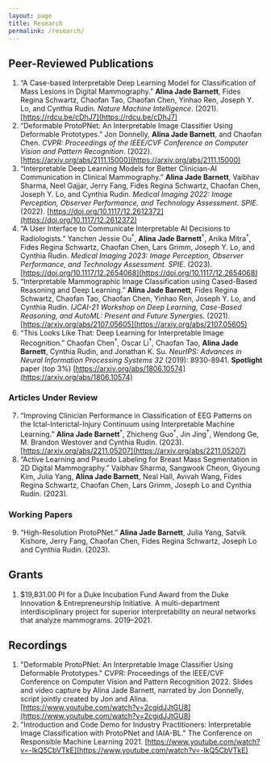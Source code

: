 ```yaml
---
layout: page
title: Research
permalink: /research/
---
```


## Peer-Reviewed Publications
1. “A Case-based Interpretable Deep Learning Model for Classification of Mass Lesions in Digital Mammography.” **Alina Jade Barnett**, Fides Regina Schwartz, Chaofan Tao, Chaofan Chen, Yinhao Ren, Joseph Y. Lo, and Cynthia Rudin. *Nature Machine Intelligence*. (2021). [https://rdcu.be/cDhJ7](https://rdcu.be/cDhJ7)
2. “Deformable ProtoPNet: An Interpretable Image Classifier Using Deformable Prototypes.” Jon Donnelly, **Alina Jade Barnett**, and Chaofan Chen. *CVPR: Proceedings of the IEEE/CVF Conference on Computer Vision and Pattern Recognition*. (2022). [https://arxiv.org/abs/2111.15000](https://arxiv.org/abs/2111.15000)
3. “Interpretable Deep Learning Models for Better Clinician-AI Communication in Clinical Mammography.” **Alina Jade Barnett**, Vaibhav Sharma, Neel Gajjar, Jerry Fang, Fides Regina Schwartz, Chaofan Chen, Joseph Y. Lo, and Cynthia Rudin. *Medical Imaging 2022: Image Perception, Observer Performance, and Technology Assessment. SPIE*. (2022). [https://doi.org/10.1117/12.2612372](https://doi.org/10.1117/12.2612372)
4. “A User Interface to Communicate Interpretable AI Decisions to Radiologists.” Yanchen Jessie Ou<sup>†</sup>, **Alina Jade Barnett**<sup>†</sup>, Anika Mitra<sup>†</sup>, Fides Regina Schwartz, Chaofan Chen, Lars Grimm, Joseph Y. Lo, and Cynthia Rudin. *Medical Imaging 2023: Image Perception, Observer Performance, and Technology Assessment. SPIE*. (2023). [https://doi.org/10.1117/12.2654068](https://doi.org/10.1117/12.2654068)
5. “Interpretable Mammographic Image Classification using Cased-Based Reasoning and Deep Learning.” **Alina Jade Barnett**, Fides Regina Schwartz, Chaofan Tao, Chaofan Chen, Yinhao Ren, Joseph Y. Lo, and Cynthia Rudin. *IJCAI-21 Workshop on Deep Learning, Case-Based Reasoning, and AutoML: Present and Future Synergies*. (2021). [https://arxiv.org/abs/2107.05605](https://arxiv.org/abs/2107.05605)
6. “This Looks Like That: Deep Learning for Interpretable Image Recognition.” Chaofan Chen<sup>†</sup>, Oscar Li<sup>†</sup>, Chaofan Tao, **Alina Jade Barnett**, Cynthia Rudin, and Jonathan K. Su. *NeurIPS: Advances in Neural Information Processing Systems 32* (2019): 8930-8941. **Spotlight** paper (top 3%) [https://arxiv.org/abs/1806.10574](https://arxiv.org/abs/1806.10574)

### Articles Under Review
7. “Improving Clinician Performance in Classification of EEG Patterns on the Ictal-Interictal-Injury Continuum using Interpretable Machine Learning.” **Alina Jade Barnett**<sup>†</sup>, Zhicheng Guo<sup>†</sup>, Jin Jing<sup>†</sup>, Wendong Ge, M. Brandon Westover and Cynthia Rudin. (2023). [https://arxiv.org/abs/2211.05207](https://arxiv.org/abs/2211.05207)
8. “Active Learning and Pseudo Labeling for Breast Mass Segmentation in 2D Digital Mammography.” Vaibhav Sharma, Sangwook Cheon, Giyoung Kim, Julia Yang, **Alina Jade Barnett**, Neal Hall, Avivah Wang, Fides Regina Schwartz, Chaofan Chen, Lars Grimm, Joseph Lo and Cynthia Rudin. (2023).

### Working Papers
9. “High-Resolution ProtoPNet.” **Alina Jade Barnett**, Julia Yang, Satvik Kishore, Jerry Fang, Chaofan Chen, Fides Regina Schwartz, Joseph Lo and Cynthia Rudin. (2023).

## Grants
1. $19,831.00 PI for a Duke Incubation Fund Award from the Duke Innovation & Entrepreneurship Initiative. A multi-department interdisciplinary project for superior interpretability on neural networks that analyze mammograms. 2019–2021.

## Recordings
1. "Deformable ProtoPNet: An Interpretable Image Classifier Using Deformable Prototypes." CVPR: Proceedings of the IEEE/CVF Conference on Computer Vision and Pattern Recognition 2022. Slides and video capture by Alina Jade Barnett, narrated by Jon Donnelly, script jointly created by Jon and Alina. [https://www.youtube.com/watch?v=2cgidJJtGU8](https://www.youtube.com/watch?v=2cgidJJtGU8)
2. "Introduction and Code Demo for Industry Practitioners: Interpretable Image Classification with ProtoPNet and IAIA-BL." The Conference on Responsible Machine Learning 2021. [https://www.youtube.com/watch?v=-IkQ5CbVTkE](https://www.youtube.com/watch?v=-IkQ5CbVTkE)
